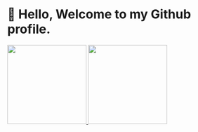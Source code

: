 # 👋 Hello, Welcome to my Github profile.

<div>
	<a href="https://github.com/GBecario">
	<img loading="lazy" height="180em" src="https://github-readme-stats.vercel.app/api/top-langs/?username=GBecario&layout=compact&langs_count=7&theme=dracula"/>
	<img loading="lazy" height="180em" src="https://github-readme-stats.vercel.app/api?username=GBecario&show_icons=true&theme=dracula&include_all_commits=true&count_private=true"/>
</div>
<!---
GBecario/GBecario is a ✨ special ✨ repository because its `README.md` (this file) appears on your GitHub profile.
You can click the Preview link to take a look at your changes.
--->
